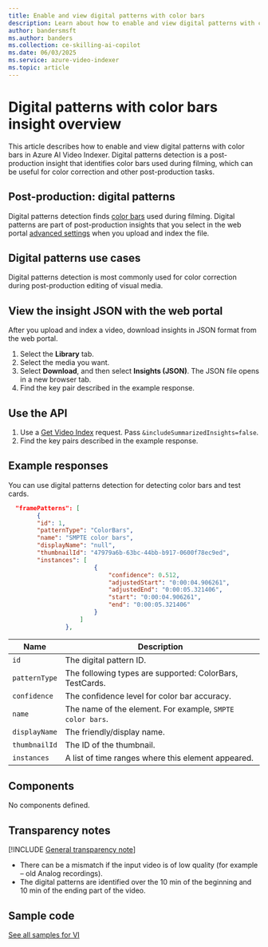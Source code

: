 ```yaml
---
title: Enable and view digital patterns with color bars
description: Learn about how to enable and view digital patterns with color bars.
author: bandersmsft
ms.author: banders
ms.collection: ce-skilling-ai-copilot
ms.date: 06/03/2025
ms.service: azure-video-indexer
ms.topic: article
---
```


# Digital patterns with color bars insight overview

This article describes how to enable and view digital patterns with color bars in Azure AI Video Indexer. Digital patterns detection is a post-production insight that identifies color bars used during filming, which can be useful for color correction and other post-production tasks.

## Post-production: digital patterns

Digital patterns detection finds [color bars](https://en.wikipedia.org/wiki/SMPTE_color_bars) used during filming. Digital patterns are part of post-production insights that you select in the web portal [advanced settings](indexing-configuration-guide.md?#advanced-settings) when you upload and index the file.

## Digital patterns use cases

Digital patterns detection is most commonly used for color correction during post-production editing of visual media.

## View the insight JSON with the web portal

After you upload and index a video, download insights in JSON format from the web portal.

1. Select the **Library** tab.
1. Select the media you want.
1. Select **Download**, and then select **Insights (JSON)**. The JSON file opens in a new browser tab.
1. Find the key pair described in the example response.

## Use the API

1. Use a [Get Video Index](https://api-portal.videoindexer.ai/api-details#api=Operations&operation=Get-Video-Index) request. Pass `&includeSummarizedInsights=false`.
2. Find the key pairs described in the example response.

## Example responses

You can use digital patterns detection for detecting color bars and test cards.

```json
  "framePatterns": [
        {
        "id": 1,
        "patternType": "ColorBars",
        "name": "SMPTE color bars",
        "displayName": "null",
        "thumbnailId": "47979a6b-63bc-44bb-b917-0600f78ec9ed",
        "instances": [
                        {
                            "confidence": 0.512,
                            "adjustedStart": "0:00:04.906261",
                            "adjustedEnd": "0:00:05.321406",
                            "start": "0:00:04.906261",
                            "end": "0:00:05.321406"
                        }
                    ]
                },
```

|Name|Description|
|---|---|
|`id`|The digital pattern ID.|
|`patternType`|The following types are supported: ColorBars, TestCards.|
|`confidence`|The confidence level for color bar accuracy.|
|`name`|The name of the element. For example, `SMPTE color bars`.|
|`displayName`| The friendly/display name.
|`thumbnailId`|The ID of the thumbnail.|
|`instances`|A list of time ranges where this element appeared.|

## Components

No components defined.

## Transparency notes

[!INCLUDE [General transparency note](./includes/read-general-transparency-note.md)]

- There can be a mismatch if the input video is of low quality (for example – old Analog recordings). 
- The digital patterns are identified over the 10 min of the beginning and 10 min of the ending part of the video.

## Sample code

[See all samples for VI](https://github.com/Azure-Samples/azure-video-indexer-samples)

